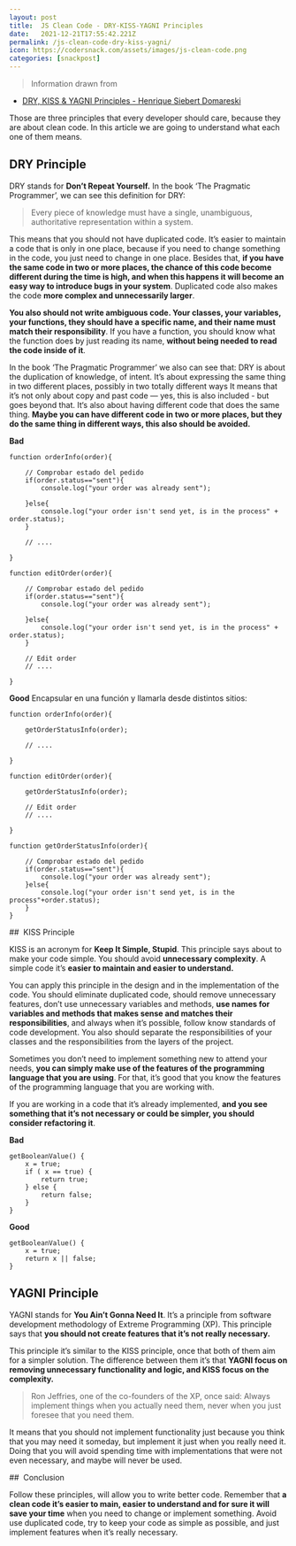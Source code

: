 ```yaml
---
layout: post
title:  JS Clean Code - DRY-KISS-YAGNI Principles
date:   2021-12-21T17:55:42.221Z
permalink: /js-clean-code-dry-kiss-yagni/
icon: https://codersnack.com/assets/images/js-clean-code.png
categories: [snackpost]
---
```


> Information drawn from 
- [DRY, KISS & YAGNI Principles - Henrique Siebert Domareski](https://henriquesd.medium.com/dry-kiss-yagni-principles-1ce09d9c601f)

Those are three principles that every developer should care, because they are about clean code. In this article we are going to understand what each one of them means.

##  DRY Principle

DRY stands for **Don’t Repeat Yourself.** In the book ‘The Pragmatic Programmer’, we can see this definition for DRY:

> Every piece of knowledge must have a single, unambiguous, authoritative representation within a system.

This means that you should not have duplicated code. It’s easier to maintain a code that is only in one place, because if you need to change something in the code, you just need to change in one place. Besides that, **if you have the same code in two or more places, the chance of this code become different during the time is high, and when this happens it will become an easy way to introduce bugs in your system**. Duplicated code also makes the code **more complex and unnecessarily larger**.

**You also should not write ambiguous code. Your classes, your variables, your functions, they should have a specific name, and their name must match their responsibility**. If you have a function, you should know what the function does by just reading its name, **without being needed to read the code inside of it**.

In the book ‘The Pragmatic Programmer’ we also can see that:
DRY is about the duplication of knowledge, of intent. It’s about expressing
the same thing in two different places, possibly in two totally different ways
It means that it’s not only about copy and past code — yes, this is also included - but goes beyond that. It‘s also about having different code that does the same thing. **Maybe you can have different code in two or more places, but they do the same thing in different ways, this also should be avoided.**

**Bad**
``` 
function orderInfo(order){
     
    // Comprobar estado del pedido
    if(order.status=="sent"){
        console.log("your order was already sent");
         
    }else{
        console.log("your order isn't send yet, is in the process" + order.status);
    }
 
    // ....
 
}
 
function editOrder(order){
     
    // Comprobar estado del pedido
    if(order.status=="sent"){
        console.log("your order was already sent");
         
    }else{
        console.log("your order isn't send yet, is in the process" + order.status);
    }
 
    // Edit order
    // ....
 
}
``` 
**Good**
Encapsular en una función y llamarla desde distintos sitios:
``` 
function orderInfo(order){
     
    getOrderStatusInfo(order);
 
    // ....
 
}
 
function editOrder(order){
     
    getOrderStatusInfo(order);
 
    // Edit order
    // ....
 
}
 
function getOrderStatusInfo(order){
     
    // Comprobar estado del pedido
    if(order.status=="sent"){
        console.log("your order was already sent");
    }else{
        console.log("your order isn't send yet, is in the process"+order.status);
    }
}
``` 



##  KISS Principle


KISS is an acronym for **Keep It Simple, Stupid**. This principle says about to make your code simple. You should avoid **unnecessary complexity**. A simple code it’s **easier to maintain and easier to understand.**

You can apply this principle in the design and in the implementation of the code. You should eliminate duplicated code, should remove unnecessary features, don’t use unnecessary variables and methods, **use names for variables and methods that makes sense and matches their responsibilities**, and always when it’s possible, follow know standards of code development. You also should separate the responsibilities of your classes and the responsibilities from the layers of the project.

Sometimes you don’t need to implement something new to attend your needs, **you can simply make use of the features of the programming language that you are using**. For that, it’s good that you know the features of the programming language that you are working with.

If you are working in a code that it’s already implemented, **and you see something that it’s not necessary or could be simpler, you should consider refactoring it**.

**Bad**
```
getBooleanValue() {
    x = true;
    if ( x == true) {
        return true;
    } else {
        return false;
    }
}
```

**Good**
```
getBooleanValue() {
    x = true;
    return x || false;
}
```




## YAGNI Principle

YAGNI stands for **You Ain’t Gonna Need It**. It’s a principle from software development methodology of Extreme Programming (XP). This principle says that **you should not create features that it’s not really necessary.**

This principle it’s similar to the KISS principle, once that both of them aim for a simpler solution. The difference between them it’s that **YAGNI focus on removing unnecessary functionality and logic, and KISS focus on the complexity.**

> Ron Jeffries, one of the co-founders of the XP, once said:
Always implement things when you actually need them, never when you just foresee that you need them.

It means that you should not implement functionality just because you think that you may need it someday, but implement it just when you really need it. Doing that you will avoid spending time with implementations that were not even necessary, and maybe will never be used.


##   Conclusion


Follow these principles, will allow you to write better code. Remember that **a clean code it’s easier to main, easier to understand and for sure it will save your time** when you need to change or implement something. Avoid use duplicated code, try to keep your code as simple as possible, and just implement features when it’s really necessary.